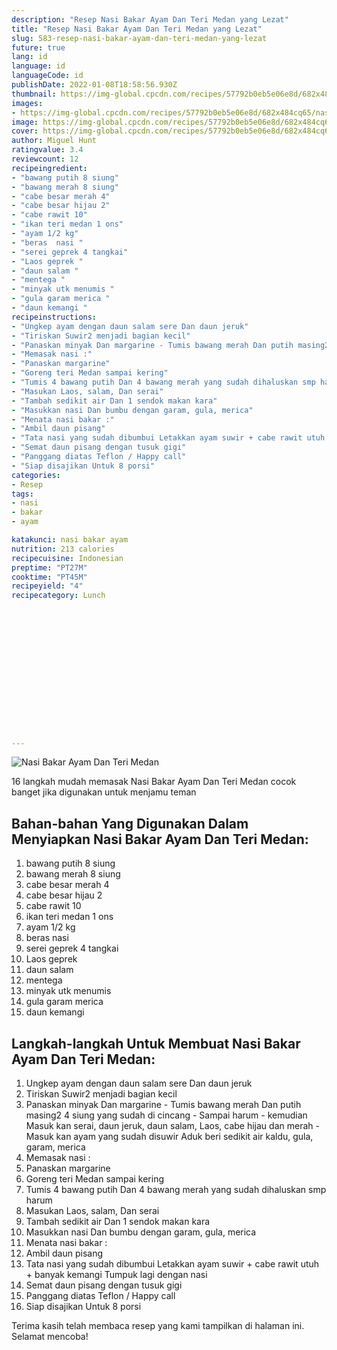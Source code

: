 ```yaml
---
description: "Resep Nasi Bakar Ayam Dan Teri Medan yang Lezat"
title: "Resep Nasi Bakar Ayam Dan Teri Medan yang Lezat"
slug: 583-resep-nasi-bakar-ayam-dan-teri-medan-yang-lezat
future: true
lang: id
language: id
languageCode: id
publishDate: 2022-01-08T18:58:56.930Z 
thumbnail: https://img-global.cpcdn.com/recipes/57792b0eb5e06e8d/682x484cq65/nasi-bakar-ayam-dan-teri-medan-foto-resep-utama.webp
images:
- https://img-global.cpcdn.com/recipes/57792b0eb5e06e8d/682x484cq65/nasi-bakar-ayam-dan-teri-medan-foto-resep-utama.webp
image: https://img-global.cpcdn.com/recipes/57792b0eb5e06e8d/682x484cq65/nasi-bakar-ayam-dan-teri-medan-foto-resep-utama.webp
cover: https://img-global.cpcdn.com/recipes/57792b0eb5e06e8d/682x484cq65/nasi-bakar-ayam-dan-teri-medan-foto-resep-utama.webp
author: Miguel Hunt
ratingvalue: 3.4
reviewcount: 12
recipeingredient:
- "bawang putih 8 siung"
- "bawang merah 8 siung"
- "cabe besar merah 4"
- "cabe besar hijau 2"
- "cabe rawit 10"
- "ikan teri medan 1 ons"
- "ayam 1/2 kg"
- "beras  nasi "
- "serei geprek 4 tangkai"
- "Laos geprek "
- "daun salam "
- "mentega "
- "minyak utk menumis "
- "gula garam merica "
- "daun kemangi "
recipeinstructions:
- "Ungkep ayam dengan daun salam sere Dan daun jeruk"
- "Tiriskan Suwir2 menjadi bagian kecil"
- "Panaskan minyak Dan margarine - Tumis bawang merah Dan putih masing2 4 siung yang sudah di cincang - Sampai harum - kemudian Masuk kan serai, daun jeruk, daun salam, Laos, cabe hijau dan merah - Masuk kan ayam yang sudah disuwir Aduk beri sedikit air kaldu, gula, garam, merica"
- "Memasak nasi :"
- "Panaskan margarine"
- "Goreng teri Medan sampai kering"
- "Tumis 4 bawang putih Dan 4 bawang merah yang sudah dihaluskan smp harum"
- "Masukan Laos, salam, Dan serai"
- "Tambah sedikit air Dan 1 sendok makan kara"
- "Masukkan nasi Dan bumbu dengan garam, gula, merica"
- "Menata nasi bakar :"
- "Ambil daun pisang"
- "Tata nasi yang sudah dibumbui Letakkan ayam suwir + cabe rawit utuh + banyak kemangi Tumpuk lagi dengan nasi"
- "Semat daun pisang dengan tusuk gigi"
- "Panggang diatas Teflon / Happy call"
- "Siap disajikan Untuk 8 porsi"
categories:
- Resep
tags:
- nasi
- bakar
- ayam

katakunci: nasi bakar ayam 
nutrition: 213 calories
recipecuisine: Indonesian
preptime: "PT27M"
cooktime: "PT45M"
recipeyield: "4"
recipecategory: Lunch


     
    
    
    
    
    
    
    
    
    
    
      
    
---
```



![Nasi Bakar Ayam Dan Teri Medan](https://img-global.cpcdn.com/recipes/57792b0eb5e06e8d/682x484cq65/nasi-bakar-ayam-dan-teri-medan-foto-resep-utama.webp)

16 langkah mudah memasak  Nasi Bakar Ayam Dan Teri Medan cocok banget jika digunakan untuk menjamu teman

<!--inarticleads1-->

## Bahan-bahan Yang Digunakan Dalam Menyiapkan Nasi Bakar Ayam Dan Teri Medan:

1. bawang putih 8 siung
1. bawang merah 8 siung
1. cabe besar merah 4
1. cabe besar hijau 2
1. cabe rawit 10
1. ikan teri medan 1 ons
1. ayam 1/2 kg
1. beras  nasi 
1. serei geprek 4 tangkai
1. Laos geprek 
1. daun salam 
1. mentega 
1. minyak utk menumis 
1. gula garam merica 
1. daun kemangi 



<!--inarticleads2-->

## Langkah-langkah Untuk Membuat Nasi Bakar Ayam Dan Teri Medan:

1. Ungkep ayam dengan daun salam sere Dan daun jeruk
1. Tiriskan Suwir2 menjadi bagian kecil
1. Panaskan minyak Dan margarine - Tumis bawang merah Dan putih masing2 4 siung yang sudah di cincang - Sampai harum - kemudian Masuk kan serai, daun jeruk, daun salam, Laos, cabe hijau dan merah - Masuk kan ayam yang sudah disuwir Aduk beri sedikit air kaldu, gula, garam, merica
1. Memasak nasi :
1. Panaskan margarine
1. Goreng teri Medan sampai kering
1. Tumis 4 bawang putih Dan 4 bawang merah yang sudah dihaluskan smp harum
1. Masukan Laos, salam, Dan serai
1. Tambah sedikit air Dan 1 sendok makan kara
1. Masukkan nasi Dan bumbu dengan garam, gula, merica
1. Menata nasi bakar :
1. Ambil daun pisang
1. Tata nasi yang sudah dibumbui Letakkan ayam suwir + cabe rawit utuh + banyak kemangi Tumpuk lagi dengan nasi
1. Semat daun pisang dengan tusuk gigi
1. Panggang diatas Teflon / Happy call
1. Siap disajikan Untuk 8 porsi




Terima kasih telah membaca resep yang kami tampilkan di halaman ini. Selamat mencoba!
